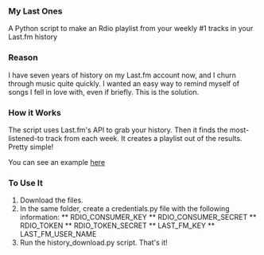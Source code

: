 ### My Last Ones

A Python script to make an Rdio playlist from your weekly #1 tracks in your Last.fm history

### Reason

I have seven years of history on my Last.fm account now, and I churn through music quite quickly. I wanted an easy way to remind myself of songs I fell in love with, even if briefly. This is the solution.

### How it Works

The script uses Last.fm's API to grab your history. Then it finds the most-listened-to track from each week. It creates a playlist out of the results. Pretty simple!

You can see an example [here](http://www.rdio.com/people/Barrett/playlists/2071446/My_Number_Ones/)

### To Use It

1. Download the files.
2. In the same folder, create a credentials.py file with the following information:
** RDIO_CONSUMER_KEY
** RDIO_CONSUMER_SECRET
** RDIO_TOKEN
** RDIO_TOKEN_SECRET
** LAST_FM_KEY
** LAST_FM_USER_NAME
3. Run the history_download.py script. That's it!